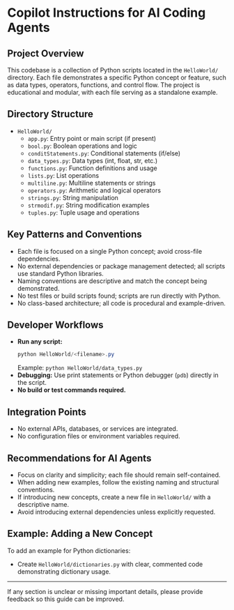 # Copilot Instructions for AI Coding Agents

## Project Overview
This codebase is a collection of Python scripts located in the `HelloWorld/` directory. Each file demonstrates a specific Python concept or feature, such as data types, operators, functions, and control flow. The project is educational and modular, with each file serving as a standalone example.

## Directory Structure
- `HelloWorld/`
  - `app.py`: Entry point or main script (if present)
  - `bool.py`: Boolean operations and logic
  - `conditStatements.py`: Conditional statements (if/else)
  - `data_types.py`: Data types (int, float, str, etc.)
  - `functions.py`: Function definitions and usage
  - `lists.py`: List operations
  - `multiline.py`: Multiline statements or strings
  - `operators.py`: Arithmetic and logical operators
  - `strings.py`: String manipulation
  - `strmodif.py`: String modification examples
  - `tuples.py`: Tuple usage and operations

## Key Patterns and Conventions
- Each file is focused on a single Python concept; avoid cross-file dependencies.
- No external dependencies or package management detected; all scripts use standard Python libraries.
- Naming conventions are descriptive and match the concept being demonstrated.
- No test files or build scripts found; scripts are run directly with Python.
- No class-based architecture; all code is procedural and example-driven.

## Developer Workflows
- **Run any script:**
  ```powershell
  python HelloWorld/<filename>.py
  ```
  Example: `python HelloWorld/data_types.py`
- **Debugging:**
  Use print statements or Python debugger (`pdb`) directly in the script.
- **No build or test commands required.**

## Integration Points
- No external APIs, databases, or services are integrated.
- No configuration files or environment variables required.

## Recommendations for AI Agents
- Focus on clarity and simplicity; each file should remain self-contained.
- When adding new examples, follow the existing naming and structural conventions.
- If introducing new concepts, create a new file in `HelloWorld/` with a descriptive name.
- Avoid introducing external dependencies unless explicitly requested.

## Example: Adding a New Concept
To add an example for Python dictionaries:
- Create `HelloWorld/dictionaries.py` with clear, commented code demonstrating dictionary usage.

---

If any section is unclear or missing important details, please provide feedback so this guide can be improved.
